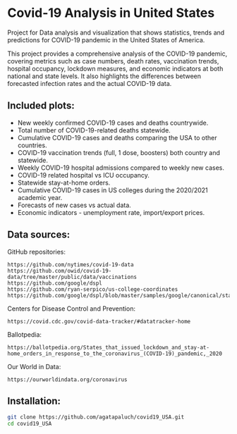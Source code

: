 # Covid-19 Analysis in United States

Project for Data analysis and visualization that shows statistics, trends and predictions for COVID-19 pandemic in the United States of America. 

This project provides a comprehensive analysis of the COVID-19 pandemic, covering metrics such as case numbers, death rates, vaccination trends, hospital occupancy, lockdown measures, and economic indicators at both national and state levels. It also highlights the differences between forecasted infection rates and the actual COVID-19 data.

## Included plots:

-  New weekly confirmed COVID-19 cases and deaths countrywide.
-  Total number of COVID-19-related deaths statewide.
-  Cumulative COVID-19 cases and deaths comparing the USA to other countries. 
-  COVID-19 vaccination trends (full, 1 dose, boosters) both country and statewide.
-  Weekly COVID-19 hospital admissions compared to weekly new cases.
-  COVID-19 related hospital vs ICU occupancy.
-  Statewide stay-at-home orders.
-  Cumulative COVID-19 cases in US colleges during the 2020/2021 academic year.
-  Forecasts of new cases vs actual data.
-  Economic indicators - unemployment rate, import/export prices.

## Data sources:

GitHub repositories:

    https://github.com/nytimes/covid-19-data
    https://github.com/owid/covid-19-data/tree/master/public/data/vaccinations
    https://github.com/google/dspl
    https://github.com/ryan-serpico/us-college-coordinates
    https://github.com/google/dspl/blob/master/samples/google/canonical/states.csv

Centers for Disease Control and Prevention:

    https://covid.cdc.gov/covid-data-tracker/#datatracker-home

Ballotpedia:

    https://ballotpedia.org/States_that_issued_lockdown_and_stay-at-home_orders_in_response_to_the_coronavirus_(COVID-19)_pandemic,_2020

Our World in Data:

    https://ourworldindata.org/coronavirus

## Installation:

```bash
git clone https://github.com/agatapaluch/covid19_USA.git
cd covid19_USA
```

